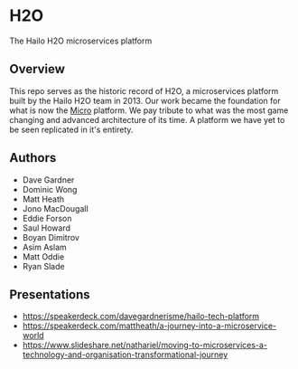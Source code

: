 # H2O

The Hailo H2O microservices platform

## Overview

This repo serves as the historic record of H2O, a microservices platform built by the Hailo H2O team in 2013. Our work became the foundation for what is now the [Micro](https://micro.mu) platform. We pay tribute to what was the most game changing and advanced architecture of its time. A platform we have yet to be seen replicated in it's entirety.

## Authors

- Dave Gardner
- Dominic Wong
- Matt Heath
- Jono MacDougall
- Eddie Forson
- Saul Howard
- Boyan Dimitrov
- Asim Aslam
- Matt Oddie
- Ryan Slade

## Presentations

- https://speakerdeck.com/davegardnerisme/hailo-tech-platform
- https://speakerdeck.com/mattheath/a-journey-into-a-microservice-world
- https://www.slideshare.net/nathariel/moving-to-microservices-a-technology-and-organisation-transformational-journey
